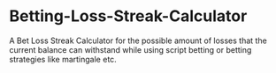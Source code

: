 # Betting-Loss-Streak-Calculator
A Bet Loss Streak Calculator for the possible amount of losses that the current balance can withstand while using script betting or betting strategies like martingale etc.
